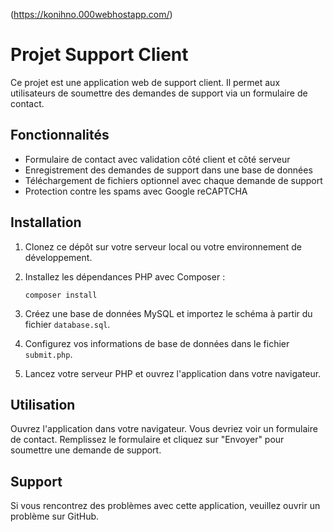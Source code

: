 (https://konihno.000webhostapp.com/)
# Projet Support Client

Ce projet est une application web de support client. Il permet aux utilisateurs de soumettre des demandes de support via un formulaire de contact.

## Fonctionnalités

- Formulaire de contact avec validation côté client et côté serveur
- Enregistrement des demandes de support dans une base de données
- Téléchargement de fichiers optionnel avec chaque demande de support
- Protection contre les spams avec Google reCAPTCHA

## Installation

1. Clonez ce dépôt sur votre serveur local ou votre environnement de développement.

2. Installez les dépendances PHP avec Composer :

    ```
    composer install
    ```

3. Créez une base de données MySQL et importez le schéma à partir du fichier `database.sql`.

4. Configurez vos informations de base de données dans le fichier `submit.php`.

5. Lancez votre serveur PHP et ouvrez l'application dans votre navigateur.

## Utilisation

Ouvrez l'application dans votre navigateur. Vous devriez voir un formulaire de contact. Remplissez le formulaire et cliquez sur "Envoyer" pour soumettre une demande de support.

## Support

Si vous rencontrez des problèmes avec cette application, veuillez ouvrir un problème sur GitHub.
